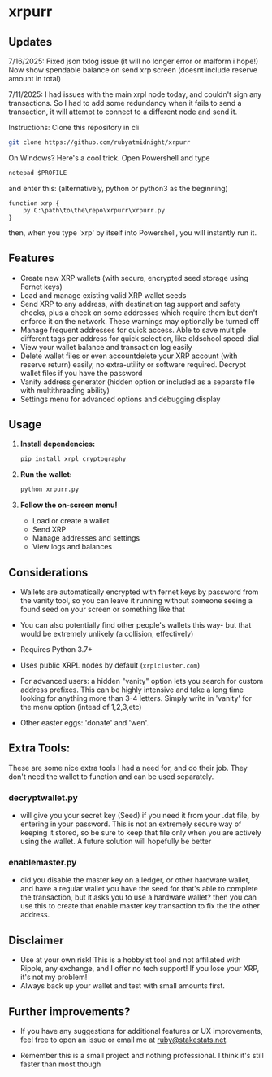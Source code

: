 # xrpurr

## Updates

7/16/2025:
Fixed json txlog issue (it will no longer error or malform i hope!)
Now show spendable balance on send xrp screen (doesnt include reserve amount in total)


7/11/2025:
I had issues with the main xrpl node today, and couldn't sign any transactions. So I had to add some redundancy when it fails to send a transaction, it will attempt to connect to a different node and send it. 

Instructions:
Clone this repository in cli
```bash
git clone https://github.com/rubyatmidnight/xrpurr
```

On Windows? Here's a cool trick. Open Powershell and type 
```ps
notepad $PROFILE
```

and enter this: (alternatively, python or python3 as the beginning)
```
function xrp {
	py C:\path\to\the\repo\xrpurr\xrpurr.py
}	
```

then, when you type 'xrp' by itself into Powershell, you will instantly run it. 
## Features

- Create new XRP wallets (with secure, encrypted seed storage using Fernet keys)
- Load and manage existing valid XRP wallet seeds
- Send XRP to any address, with destination tag support and safety checks, plus a check on some addresses which require them but don't enforce it on the network. These warnings may optionally be turned off
- Manage frequent addresses for quick access. Able to save multiple different tags per address for quick selection, like oldschool speed-dial
- View your wallet balance and transaction log easily
- Delete wallet files or even accountdelete your XRP account (with reserve return) easily, no extra-utility or software required. Decrypt wallet files if you have the password
- Vanity address generator (hidden option or included as a separate file with multithreading ability)
- Settings menu for advanced options and debugging display



## Usage

1. **Install dependencies:**
   ```bash
   pip install xrpl cryptography
   ```

2. **Run the wallet:**
   ```bash
   python xrpurr.py
   ```

3. **Follow the on-screen menu!**  
   - Load or create a wallet  
   - Send XRP  
   - Manage addresses and settings  
   - View logs and balances



## Considerations

- Wallets are automatically encrypted with fernet keys by password from the vanity tool, so you can leave it running without someone seeing a found seed on your screen or something like that
- You can also potentially find other people's wallets this way- but that would be extremely unlikely (a collision, effectively)

- Requires Python 3.7+

- Uses public XRPL nodes by default (`xrplcluster.com`)

- For advanced users: a hidden "vanity" option lets you search for custom address prefixes. This can be highly intensive and take a long time looking for anything more than 3-4 letters. Simply write in 'vanity' for the menu option (intead of 1,2,3,etc)

- Other easter eggs: 'donate' and 'wen'. 

## Extra Tools:

These are some nice extra tools I had a need for, and do their job. They don't need the wallet to function and can be used separately. 

### decryptwallet.py 
- will give you your secret key (Seed) if you need it from your .dat file, by entering in your password. This is not an extremely secure way of keeping it stored, so be sure to keep that file only when you are actively using the wallet. A future solution will hopefully be better

### enablemaster.py
- did you disable the master key on a ledger, or other hardware wallet, and have a regular wallet you have the seed for that's able to complete the transaction, but it asks you to use a hardware wallet? then you can use this to create that enable master key transaction to fix the the other address. 


## Disclaimer

- Use at your own risk! This is a hobbyist tool and not affiliated with Ripple, any exchange, and I offer no tech support! If you lose your XRP, it's not my problem!
- Always back up your wallet and test with small amounts first.


## Further improvements?

- If you have any suggestions for additional features or UX improvements, feel free to open an issue or email me at <ruby@stakestats.net>.

- Remember this is a small project and nothing professional. I think it's still faster than most though
